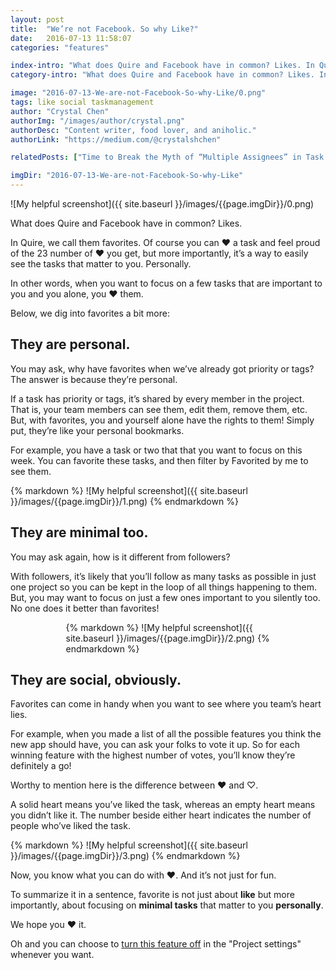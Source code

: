 ```yaml
---
layout: post
title:  "We’re not Facebook. So why Like?"
date:   2016-07-13 11:58:07
categories: "features"

index-intro: "What does Quire and Facebook have in common? Likes. In Quire, we call them favorites. Of course you can ♥ a task and feel proud of the 23 number of ♥ you get, but more importantly, it’s a way to easily see the tasks that matter to you. Personally..."
category-intro: "What does Quire and Facebook have in common? Likes. In Quire, we call them favorites. Of course you can ♥ a task and feel proud of the 23 number of ♥ you get, but more importantly..."

image: "2016-07-13-We-are-not-Facebook-So-why-Like/0.png"
tags: like social taskmanagement
author: "Crystal Chen"
authorImg: "/images/author/crystal.png"
authorDesc: "Content writer, food lover, and aniholic."
authorLink: "https://medium.com/@crystalshchen"

relatedPosts: ["Time to Break the Myth of “Multiple Assignees” in Task Management", "A photo is worth 1000 words. Your idea worths more!"]

imgDir: "2016-07-13-We-are-not-Facebook-So-why-Like"
---
```



![My helpful screenshot]({{ site.baseurl }}/images/{{page.imgDir}}/0.png)

What does Quire and Facebook have in common? Likes.

In Quire, we call them favorites. Of course you can ♥ a task and feel proud of the 23 number of ♥ you get, but more importantly, it’s a way to easily see the tasks that matter to you. Personally.

In other words, when you want to focus on a few tasks that are important to you and you alone, you ♥ them.

Below, we dig into favorites a bit more:

## They are personal.

You may ask, why have favorites when we’ve already got priority or tags? The answer is because they’re personal.

If a task has priority or tags, it’s shared by every member in the project. That is, your team members can see them, edit them, remove them, etc. But, with favorites, you and yourself alone have the rights to them! Simply put, they’re like your personal bookmarks.

For example, you have a task or two that that you want to focus on this week. You can favorite these tasks, and then filter by Favorited by me to see them.

<div style="max-width: 688px; max-height: 200px; margin: 0 auto;">
{% markdown %}
![My helpful screenshot]({{ site.baseurl }}/images/{{page.imgDir}}/1.png)
{% endmarkdown %}
</div>

## They are minimal too.

You may ask again, how is it different from followers?

With followers, it’s likely that you’ll follow as many tasks as possible in just one project so you can be kept in the loop of all things happening to them. But, you may want to focus on just a few ones important to you silently too. No one does it better than favorites!

<div style="max-width: 327px; max-height: 280px; margin: 0 auto;">
{% markdown %}
![My helpful screenshot]({{ site.baseurl }}/images/{{page.imgDir}}/2.png)
{% endmarkdown %}
</div>

## They are social, obviously.

Favorites can come in handy when you want to see where you team’s heart lies.

For example, when you made a list of all the possible features you think the new app should have, you can ask your folks to vote it up. So for each winning feature with the highest number of votes, you’ll know they’re definitely a go!

Worthy to mention here is the difference between ♥ and ♡.

A solid heart means you’ve liked the task, whereas an empty heart means you didn’t like it. The number beside either heart indicates the number of people who’ve liked the task.

<div style="max-width: 688px; max-height: 182px; margin: 0 auto;">
{% markdown %}
![My helpful screenshot]({{ site.baseurl }}/images/{{page.imgDir}}/3.png)
{% endmarkdown %}
</div>

Now, you know what you can do with ♥. And it’s not just for fun.

To summarize it in a sentence, favorite is not just about **like** but more importantly, about focusing on **minimal tasks** that matter to you **personally**.

We hope you ♥ it.

Oh and you can choose to <a href="https://quire.io/w/Getting_Started_with_Quire/130/Disable_or_turn_off_..." target="new">turn this feature off</a> in the "Project settings" whenever you want.

[jekyll]:      http://jekyllrb.com
[jekyll-gh]:   https://github.com/jekyll/jekyll
[jekyll-help]: https://github.com/jekyll/jekyll-help
